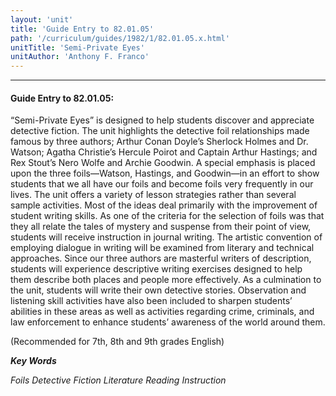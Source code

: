 ```yaml
---
layout: 'unit'
title: 'Guide Entry to 82.01.05'
path: '/curriculum/guides/1982/1/82.01.05.x.html'
unitTitle: 'Semi-Private Eyes'
unitAuthor: 'Anthony F. Franco'
---
```


<body>
<hr/>
 <h4>
  Guide Entry to 82.01.05:
 </h4>
 “Semi-Private Eyes” is designed to help students discover and appreciate detective fiction.  The unit highlights the detective foil relationships made famous by three authors; Arthur Conan Doyle’s Sherlock Holmes and Dr. Watson; Agatha Christie’s Hercule Poirot and Captain Arthur Hastings; and Rex Stout’s Nero Wolfe and Archie Goodwin.  A special emphasis is placed upon the three foils—Watson, Hastings, and Goodwin—in an effort to show students that we all have our foils and become foils very frequently in our lives.  The unit offers a variety of lesson strategies rather than several sample activities.  Most of the ideas deal primarily with the improvement of student writing skills.  As one of the criteria for the selection of foils was that they all relate the tales of mystery and suspense from their point of view, students will receive instruction in journal writing.  The artistic convention of employing dialogue in writing will be examined from literary and technical approaches.  Since our three authors are masterful writers of description, students will experience descriptive writing exercises designed to help them describe both places and people more effectively.  As a culmination to the unit, students will write their own detective stories. Observation and listening skill activities have also been included to sharpen students’ abilities in these areas as well as activities regarding crime, criminals, and law enforcement to enhance students’ awareness of the world around them.
 <p>
  (Recommended for 7th, 8th and 9th grades English)
 </p>
<p>
  <b>
   <i>
    Key Words
   </i>
  </b>
  <br/>
 </p>
 <p>
  <i>
   Foils Detective Fiction Literature Reading Instruction
  </i>
 </p>

</body>
